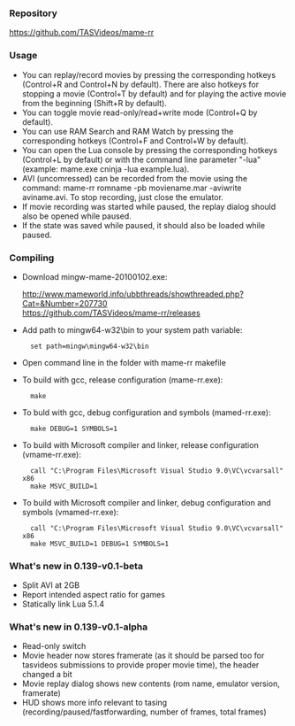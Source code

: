 ### Repository

https://github.com/TASVideos/mame-rr

### Usage
* You can replay/record movies by pressing the corresponding hotkeys (Control+R and Control+N by default). There are also hotkeys for stopping a movie (Control+T by default) and for playing the active movie from the beginning (Shift+R by default).
* You can toggle movie read-only/read+write mode (Control+Q by default).
* You can use RAM Search and RAM Watch by pressing the corresponding hotkeys (Control+F and Control+W by default).
* You can open the Lua console by pressing the corresponding hotkeys (Control+L by default) or with the command line parameter "-lua" (example: mame.exe cninja -lua example.lua).
* AVI (uncomressed) can be recorded from the movie using the command: mame-rr romname -pb moviename.mar -aviwrite aviname.avi. To stop recording, just close the emulator.
* If movie recording was started while paused, the replay dialog should also be opened while paused.
* If the state was saved while paused, it should also be loaded while paused.

### Compiling
* Download mingw-mame-20100102.exe:

    http://www.mameworld.info/ubbthreads/showthreaded.php?Cat=&Number=207730    
    https://github.com/TASVideos/mame-rr/releases
    
* Add path to mingw64-w32\bin to your system path variable:

	    set path=mingw\mingw64-w32\bin
	    
* Open command line in the folder with mame-rr makefile
* To build with gcc, release configuration (mame-rr.exe):

	    make
	    
* To buld with gcc, debug configuration and symbols (mamed-rr.exe):

	    make DEBUG=1 SYMBOLS=1
	    
* To build with Microsoft compiler and linker, release configuration (vmame-rr.exe):

	    call "C:\Program Files\Microsoft Visual Studio 9.0\VC\vcvarsall" x86
	    make MSVC_BUILD=1
	    
* To build with Microsoft compiler and linker, debug configuration and symbols (vmamed-rr.exe):

	    call "C:\Program Files\Microsoft Visual Studio 9.0\VC\vcvarsall" x86
	    make MSVC_BUILD=1 DEBUG=1 SYMBOLS=1
		
### What's new in 0.139-v0.1-beta
* Split AVI at 2GB
* Report intended aspect ratio for games
* Statically link Lua 5.1.4
		
### What's new in 0.139-v0.1-alpha
* Read-only switch
* Movie header now stores framerate (as it should be parsed too for tasvideos submissions to provide proper movie time), the header changed a bit
* Movie replay dialog shows new contents (rom name, emulator version, framerate)
* HUD shows more info relevant to tasing (recording/paused/fastforwarding, number of frames, total frames)
